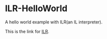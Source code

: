# ILR-HelloWorld
A hello world example with ILR(an IL interpreter).

This is the link for [ILR](https://github.com/Ourpalm/ILRuntime).